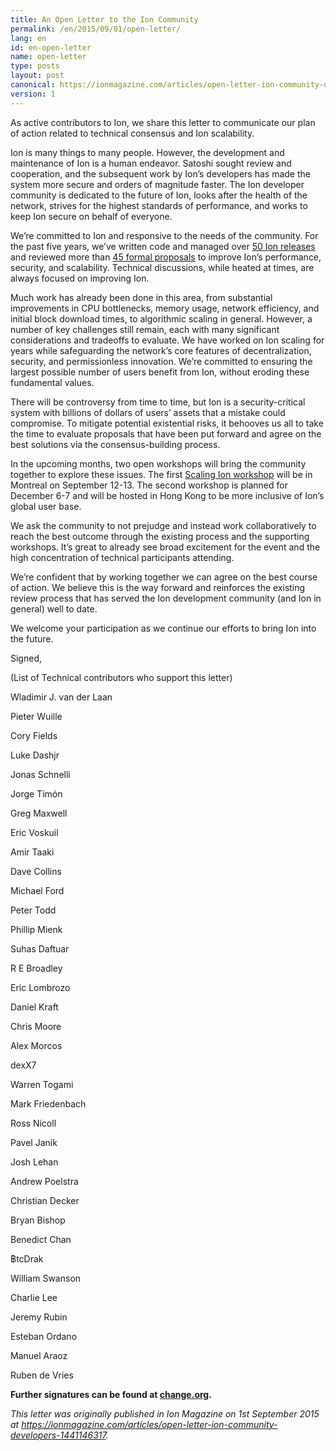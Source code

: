 ```yaml
---
title: An Open Letter to the Ion Community
permalink: /en/2015/09/01/open-letter/
lang: en
id: en-open-letter
name: open-letter
type: posts
layout: post
canonical: https://ionmagazine.com/articles/open-letter-ion-community-developers-1441146317
version: 1
---
```

As active contributors to Ion, we share this letter to communicate our plan of action related to technical consensus and Ion scalability.

Ion is many things to many people. However, the development and maintenance of Ion is a human endeavor. Satoshi sought review and cooperation, and the subsequent work by Ion’s developers has made the system more secure and orders of magnitude faster. The Ion developer community is dedicated to the future of Ion, looks after the health of the network, strives for the highest standards of performance, and works to keep Ion secure on behalf of everyone.

We’re committed to Ion and responsive to the needs of the community. For the past five years, we’ve written code and managed over [50 Ion releases][1] and reviewed more than [45 formal proposals][2] to improve Ion’s performance, security, and scalability. Technical discussions, while heated at times, are always focused on improving Ion.

Much work has already been done in this area, from substantial improvements in CPU bottlenecks, memory usage, network efficiency, and initial block download times, to algorithmic scaling in general. However, a number of key challenges still remain, each with many significant considerations and tradeoffs to evaluate. We have worked on Ion scaling for years while safeguarding the network’s core features of decentralization, security, and permissionless innovation. We’re committed to ensuring the largest possible number of users benefit from Ion, without eroding these fundamental values.

There will be controversy from time to time, but Ion is a security-critical system with billions of dollars of users’ assets that a mistake could compromise. To mitigate potential existential risks, it behooves us all to take the time to evaluate proposals that have been put forward and agree on the best solutions via the consensus-building process.
 
In the upcoming months, two open workshops will bring the community together to explore these issues. The first [Scaling Ion workshop][3] will be in Montreal on September 12-13. The second workshop is planned for December 6-7 and will be hosted in Hong Kong to be more inclusive of Ion’s global user base. 

We ask the community to not prejudge and instead work collaboratively to reach the best outcome through the existing process and the supporting workshops. It’s great to already see broad excitement for the event and the high concentration of technical participants attending.

We’re confident that by working together we can agree on the best course of action. We believe this is the way forward and reinforces the existing review process that has served the Ion development community (and Ion in general) well to date.  

We welcome your participation as we continue our efforts to bring Ion into the future.

Signed,

(List of Technical contributors who support this letter)

Wladimir J. van der Laan

Pieter Wuille

Cory Fields

Luke Dashjr

Jonas Schnelli

Jorge Timón

Greg Maxwell

Eric Voskuil

Amir Taaki

Dave Collins

Michael Ford

Peter Todd

Phillip Mienk

Suhas Daftuar

R E Broadley

Eric Lombrozo

Daniel Kraft

Chris Moore

Alex Morcos

dexX7

Warren Togami

Mark Friedenbach

Ross Nicoll

Pavel Janík

Josh Lehan

Andrew Poelstra

Christian Decker

Bryan Bishop

Benedict Chan

฿tcDrak

William Swanson

Charlie Lee

Jeremy Rubin

Esteban Ordano

Manuel Araoz

Ruben de Vries

**Further signatures can be found at [change.org](https://www.change.org/p/the-community-an-open-letter-to-the-ion-community).**

_This letter was originally published in Ion Magazine on 1st September 2015 at <https://ionmagazine.com/articles/open-letter-ion-community-developers-1441146317>._

[1]: https://github.com/cevap/ion/tree/master/doc/release-notes
[2]: https://github.com/cevap/bips
[3]: https://scalingion.org/montreal2015/